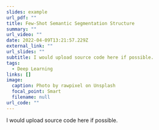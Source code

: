 ```yaml
---
slides: example
url_pdf: ""
title: Few-Shot Semantic Segmentation Structure
summary: ""
url_video: ""
date: 2022-04-09T13:21:57.229Z
external_link: ""
url_slides: ""
subtitle: I would upload source code here if possible.
tags:
  - Deep Learning
links: []
image:
  caption: Photo by rawpixel on Unsplash
  focal_point: Smart
  filename: null
url_code: ""
---
```

I would upload source code here if possible.